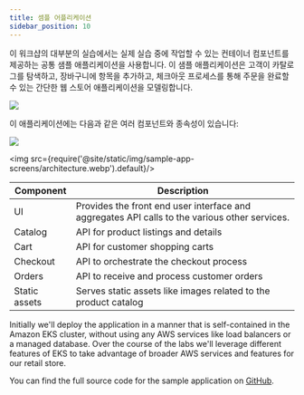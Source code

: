 ```yaml
---
title: 셈플 어플리케이션
sidebar_position: 10
---
```


이 워크샵의 대부분의 실습에서는 실제 실습 중에 작업할 수 있는 컨테이너 컴포넌트를 제공하는 공통 샘플 애플리케이션을 사용합니다. 이 샘플 애플리케이션은 고객이 카탈로그를 탐색하고, 장바구니에 항목을 추가하고, 체크아웃 프로세스를 통해 주문을 완료할 수 있는 간단한 웹 스토어 애플리케이션을 모델링합니다.

<Browser url="-">
<img src={require('@site/static/img/sample-app-screens/home.webp').default}/>
</Browser>

이 애플리케이션에는 다음과 같은 여러 컴포넌트와 종속성이 있습니다:

<Browser url="-">
<img src={require('@site/static/img/sample-app-screens/home.webp').default}/>
</Browser>

&lt;img src={require('@site/static/img/sample-app-screens/architecture.webp').default}/&gt;

| Component     | Description                                                                                   |
| ------------- | --------------------------------------------------------------------------------------------- |
| UI            | Provides the front end user interface and aggregates API calls to the various other services. |
| Catalog       | API for product listings and details                                                          |
| Cart          | API for customer shopping carts                                                               |
| Checkout      | API to orchestrate the checkout process                                                       |
| Orders        | API to receive and process customer orders                                                    |
| Static assets | Serves static assets like images related to the product catalog                               |

Initially we'll deploy the application in a manner that is self-contained in the Amazon EKS cluster, without using any AWS services like load balancers or a managed database. Over the course of the labs we'll leverage different features of EKS to take advantage of broader AWS services and features for our retail store.

You can find the full source code for the sample application on [GitHub](https://github.com/aws-containers/retail-store-sample-app).